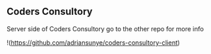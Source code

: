 ## Coders Consultory 

Server side of Coders Consultory go to the other repo for more info

!(https://github.com/adriansunye/coders-consultory-client)